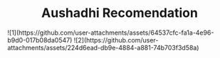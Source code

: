 <h1 align="center">Aushadhi Recomendation</h1>
![1](https://github.com/user-attachments/assets/64537cfc-fa1a-4e96-b9d0-017b08da0547)
![2](https://github.com/user-attachments/assets/224d6ead-db9e-4884-a881-74b703f3d58a)
